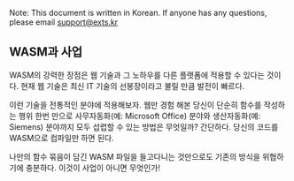 Note: This document is written in Korean. If anyone has any questions, please email support@exts.kr

## WASM과 사업
WASM의 강력한 장점은 웹 기술과 그 노하우를 다른 플랫폼에 적용할 수 있다는 것이다. 현재 웹 기술은 최신 IT 기술의 선봉장이라고 불릴 만큼 발전이 빠르다.

이런 기술을 전통적인 분야에 적용해보자. 웹만 경험 해본 당신이 단순히 함수를 작성하는 행위 한번 만으로 사무자동화(예: Microsoft Office) 분야와 생산자동화(예: Siemens) 분야까지 모두 섭렵할 수 있는 방법은 무엇일까? 간단하다. 당신의 코드를 WASM으로 컴파일만 하면 된다.

나만의 함수 묶음이 담긴 WASM 파일을 들고다니는 것만으로도 기존의 방식을 위협하기에 충분하다. 이것이 사업이 아니면 무엇인가!

